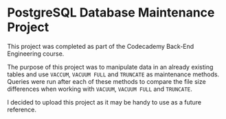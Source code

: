 # PostgreSQL Database Maintenance Project
This project was completed as part of the Codecademy Back-End Engineering course.

The purpose of this project was to manipulate data in an already existing tables and use ``VACCUM``, ``VACUUM FULL`` and ``TRUNCATE`` as maintenance methods. Queries were run after each of these methods to compare the file size differences when working with ``VACUUM``, ``VACUUM FULL`` and ``TRUNCATE``.

I decided to upload this project as it may be handy to use as a future reference. 